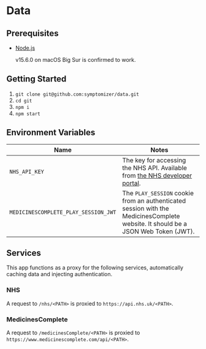 # Data

## Prerequisites

- [Node.js](https://nodejs.org/en/)

  v15.6.0 on macOS Big Sur is confirmed to work.

## Getting Started

1. `git clone git@github.com:symptomizer/data.git`
1. `cd git`
1. `npm i`
1. `npm start`

## Environment Variables

| Name                                 | Notes                                                                                                                            |
| ------------------------------------ | -------------------------------------------------------------------------------------------------------------------------------- |
| `NHS_API_KEY`                        | The key for accessing the NHS API. Available from [the NHS developer portal](https://developer.api.nhs.uk/profile).              |
| `MEDICINESCOMPLETE_PLAY_SESSION_JWT` | The `PLAY_SESSION` cookie from an authenticated session with the MedicinesComplete website. It should be a JSON Web Token (JWT). |

## Services

This app functions as a proxy for the following services, automatically caching data and injecting authentication.

### NHS

A request to `/nhs/<PATH>` is proxied to `https://api.nhs.uk/<PATH>`.

### MedicinesComplete

A request to `/medicinesComplete/<PATH>` is proxied to `https://www.medicinescomplete.com/api/<PATH>`.
